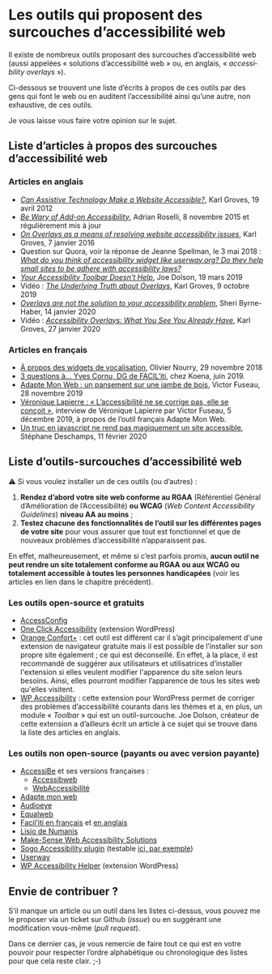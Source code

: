 # Les outils qui proposent des surcouches d’accessibilité web

Il existe de nombreux outils proposant des surcouches d’accessibilité web (aussi appelées « solutions d’accessibilité web » ou, en anglais, « <i lang="en">accessibility overlays</i> »).

Ci-dessous se trouvent une liste d’écrits à propos de ces outils par des gens qui font le web ou en auditent l’accessibilité ainsi qu’une autre, non exhaustive, de ces outils.

Je vous laisse vous faire votre opinion sur le sujet.

## Liste d’articles à propos des surcouches d’accessibilité web

### Articles en anglais

- <i lang="en">[Can Assistive Technology Make a Website Accessible?](https://karlgroves.com/2012/04/19/can-assistive-technology-make-a-website-accessible)</i>, Karl Groves, 19 avril 2012
- <i lang="en">[Be Wary of Add-on Accessibility](https://adrianroselli.com/2015/11/be-wary-of-add-on-accessibility.html)</i>, Adrian Roselli, 8 novembre 2015 et régulièrement mis à jour
- <i lang="en">[On Overlays as a means of resolving website accessibility issues](https://karlgroves.com/2016/01/07/on-overlays-as-a-means-of-resolving-website-accessibility-issues)</i>, Karl Groves, 7 janvier 2016
- Question sur Quora, voir la réponse de Jeanne Spellman, le 3 mai 2018 : <i lang="en">[What do you think of accessibility widget like userway.org? Do they help small sites to be adhere with accessibility laws?](https://www.quora.com/What-do-you-think-of-accessibility-widget-like-userway-org-Do-they-help-small-sites-to-be-adhere-with-accessibility-laws)</i>
- <i lang="en">[Your Accessibility Toolbar Doesn’t Help](https://www.joedolson.com/2019/03/your-accessibility-toolbar-doesnt-help/)</i>, Joe Dolson, 19 mars 2019
- Vidéo : <i lang="en">[The Underlying Truth about Overlays](https://www.youtube.com/watch?v=ICAu6vDemnw)</i>, Karl Groves, 9 octobre 2019
- <i lang="en">[Overlays are not the solution to your accessibility problem](https://medium.com/@sheribyrnehaber/overlays-are-not-the-solution-to-your-accessibility-problem-c5ffe44bd61f)</i>, Sheri Byrne-Haber, 14 janvier 2020
- Vidéo : <i lang="en">[Accessibility Overlays: What You See You Already Have](https://www.youtube.com/watch?v=nGQ_n6iey_w)</i>, Karl Groves, 27 janvier 2020

### Articles en français

- [À propos des widgets de vocalisation](http://accessiblog.fr/2018/11/a-propos-des-widgets-de-vocalisation/), Olivier Nourry, 29 novembre 2018
- [3 questions à… Yves Cornu, DG de FACIL’iti](https://koena.net/3-questions-a-yves-cornu-facil-iti/), chez Koena, juin 2019.
- [Adapte Mon Web : un pansement sur une jambe de bois](https://nouveauxmedias.fr/amw-jambe-de-bois/), Victor Fuseau, 28 novembre 2019
- [Véronique Lapierre : « L’accessibilité ne se corrige pas, elle se conçoit »](https://nouveauxmedias.fr/veronique-lapierre-accessibilite/), interview de Véronique Lapierre par Victor Fuseau, 5 décembre 2019, à propos de l’outil français Adapte Mon Web.
- [Un truc en javascript ne rend pas magiquement un site accessible](https://nota-bene.org/Un-truc-en-javascript-ne-rend-pas-magiquement-un-site-accessible), Stéphane Deschamps, 11 février 2020

## Liste d’outils-surcouches d’accessibilité web

⚠️ Si vous voulez installer un de ces outils (ou d’autres) :

1. **Rendez d’abord votre site web conforme au RGAA** (Référentiel Général d’Amélioration de l’Accessibilité) **ou WCAG** (<i lang="en">Web Content Accessibility Guidelines</i>) **niveau AA au moins** ;
1. **Testez chacune des fonctionnalités de l’outil sur les différentes pages de votre site** pour vous assurer que tout est fonctionnel et que de nouveaux problèmes d’accessibilité n’apparaissent pas.

En effet, malheureusement, et même si c’est parfois promis, **aucun outil ne peut rendre un site totalement conforme au RGAA ou aux WCAG ou totalement accessible à toutes les personnes handicapées** (voir les articles en lien dans le chapitre précédent).

### Les outils open-source et gratuits

- [AccessConfig](https://accessconfig.a11y.fr/)
- [One Click Accessibility](https://wordpress.org/plugins/pojo-accessibility/) (extension WordPress)
- [Orange Confort+](https://confort-plus.orange.com/) : cet outil est différent car il s’agit principalement d'une extension de navigateur gratuite mais il est possible de l’installer sur son propre site également ; ce qui est déconseillé. En effet, à la place, il est recommandé de suggérer aux utilisateurs et utilisatrices d’installer l'extension si elles veulent modifier l'apparence du site selon leurs besoins. Ainsi, elles pourront modifier l’apparence de tous les sites web qu'elles visitent.
- [WP Accessibility](https://wordpress.org/plugins/wp-accessibility/) : cette extension pour WordPress permet de corriger des problèmes d’accessibilité courants dans les thèmes et a, en plus, un module « <i lang="en">Toolbar</i> » qui est un outil-surcouche. Joe Dolson, créateur de cette extension a d’ailleurs écrit un article à ce sujet qui se trouve dans la liste des articles en anglais.

### Les outils non open-source (payants ou avec version payante)

- [AccessiBe](https://accessibe.com/) et ses versions françaises :
    - [Accessibweb](https://accessibweb.com/)
    - [WebAccessibilité](https://www.webaccessibilite.org/)
- [Adapte mon web](https://adaptemonweb.fr/)
- [Audioeye](https://www.audioeye.com/)
- [Equalweb](https://www.equalweb.com/)
- [Facil’iti en français](https://www.facil-iti.fr/) et [en anglais](https://www.facil-iti.com/)
- [Lisio de Numanis](http://numanis.net/)
- [Make-Sense Web Accessibility Solutions](https://mk-sense.com/)
- [Sogo Accessibility plugin](https://pluginsmarket.com/downloads/accessibility-plugin/) (testable [ici, par exemple](https://femmesautistesfrancophones.com/))
- [Userway](https://userway.org/)
- [WP Accessibility Helper](https://accessibility-helper.co.il/) (extension WordPress)

## Envie de contribuer ?

S’il manque un article ou un outil dans les listes ci-dessus, vous pouvez me le proposer via un ticket sur Github (<i lang="en">issue</i>) ou en suggérant une modification vous-même (<i lang="en">pull request</i>).

Dans ce dernier cas, je vous remercie de faire tout ce qui est en votre pouvoir pour respecter l’ordre alphabétique ou chronologique des listes pour que cela reste clair. ;-)
